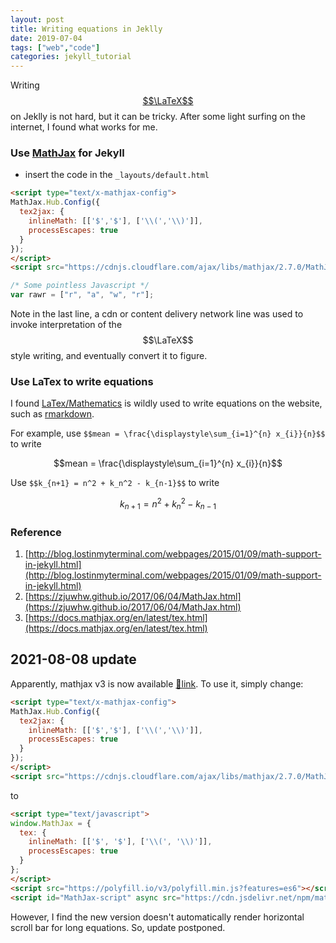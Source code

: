 ```yaml
---
layout: post
title: Writing equations in Jeklly
date: 2019-07-04
tags: ["web","code"]
categories: jekyll_tutorial
---
```


Writing [$$\LaTeX$$] on Jeklly is not hard, but it can be tricky. After some light surfing on the internet, I found what works for me.

### Use [MathJax] for Jekyll

- insert the code in the `_layouts/default.html`

```html
<script type="text/x-mathjax-config">
MathJax.Hub.Config({
  tex2jax: {
    inlineMath: [['$','$'], ['\\(','\\)']],
    processEscapes: true
  }
});
</script>
<script src="https://cdnjs.cloudflare.com/ajax/libs/mathjax/2.7.0/MathJax.js?config=TeX-AMS-MML_HTMLorMML" type="text/javascript"></script>
```

```javascript
/* Some pointless Javascript */
var rawr = ["r", "a", "w", "r"];
```

Note in the last line, a cdn or content delivery network line was used to invoke interpretation of the $$\LaTeX$$ style writing, and eventually convert it to figure.

### Use LaTex to write equations

I found [LaTex/Mathematics] is wildly used to write equations on the website, such as [rmarkdown].

For example, use `$$mean = \frac{\displaystyle\sum_{i=1}^{n} x_{i}}{n}$$` to write

$$mean = \frac{\displaystyle\sum_{i=1}^{n} x_{i}}{n}$$

Use `$$k_{n+1} = n^2 + k_n^2 - k_{n-1}$$` to write

$$k_{n+1} = n^2 + k_n^2 - k_{n-1}$$

### Reference

1. [http://blog.lostinmyterminal.com/webpages/2015/01/09/math-support-in-jekyll.html](http://blog.lostinmyterminal.com/webpages/2015/01/09/math-support-in-jekyll.html)
2. [https://zjuwhw.github.io/2017/06/04/MathJax.html](https://zjuwhw.github.io/2017/06/04/MathJax.html)
3. [https://docs.mathjax.org/en/latest/tex.html](https://docs.mathjax.org/en/latest/tex.html)

[$$\LaTeX$$]: https://www.latex-project.org/
[MathJax]:https://www.mathjax.org/
[LaTex/Mathematics]:https://en.wikibooks.org/wiki/LaTeX/Mathematics
[rmarkdown]:http://rmarkdown.rstudio.com/authoring_basics.html

## 2021-08-08 update

Apparently, mathjax v3 is now available [🔗link](https://www.mathjax.org/?utm_source=cdnjs&utm_medium=cdnjs_link&utm_campaign=cdnjs_library#gettingstarted).
To use it, simply change:

```html
<script type="text/x-mathjax-config">
MathJax.Hub.Config({
  tex2jax: {
    inlineMath: [['$','$'], ['\\(','\\)']],
    processEscapes: true
  }
});
</script>
<script src="https://cdnjs.cloudflare.com/ajax/libs/mathjax/2.7.0/MathJax.js?config=TeX-AMS-MML_HTMLorMML" type="text/javascript"></script>
```

to

```html
<script type="text/javascript">
window.MathJax = {
  tex: {
    inlineMath: [['$', '$'], ['\\(', '\\)']],
    processEscapes: true
  }
};
</script>
<script src="https://polyfill.io/v3/polyfill.min.js?features=es6"></script>
<script id="MathJax-script" async src="https://cdn.jsdelivr.net/npm/mathjax@3/es5/tex-mml-chtml.js"></script>
```
However, I find the new version doesn't automatically render horizontal scroll bar for long equations. So, update postponed. 
